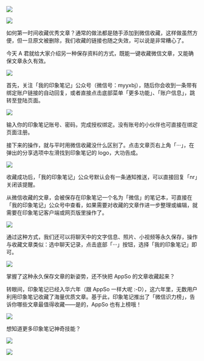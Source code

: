 ![](https://s3.ifanr.com/wp-content/uploads/2018/07/072701.001-1024x576.jpeg!720)

![](https://s3.ifanr.com/wp-content/uploads/2018/07/072701.001-1024x576.jpeg!720)

如何第一时间收藏优秀文章？通常的做法都是随手添加到微信收藏，这样做虽然方便，但一旦原文被删除，我们收藏的链接也随之失效，可以说是非常糟心了。

今天 A 君就给大家介绍另一种保存资料的方式，既能一键收藏微信文章，又能确保文章永久有效。

![](https://s3.ifanr.com/wp-content/uploads/2018/07/IMG_7101.jpg!720)

首先，关注「我的印象笔记」公众号（微信号：myyxbj），随后你会收到一条带有绑定账户链接的自动回复，或者直接点击底部菜单「更多功能」、「账户信息」，跳转至登陆页面。

![](https://s3.ifanr.com/wp-content/uploads/2018/07/B1-1-1024x607.jpg!720)

输入你的印象笔记账号、密码，完成授权绑定。没有账号的小伙伴也可直接在绑定页面注册。

接下来的操作，就与平时用微信收藏没什么区别了。点击文章页右上角「‧‧‧」，在弹出的分享选项中左滑找到印象笔记的 logo，大功告成。

![](https://s3.ifanr.com/wp-content/uploads/2018/07/B2-1-1024x910.jpg!720)

收藏成功后，「我的印象笔记」公众号默认会有一条通知推送，可以直接回复「nr」关闭该提醒。

从微信收藏的文章，会被保存在印象笔记一个名为「微信」的笔记本，可直接在「我的印象笔记」公众号中查看，如果需要对收藏的文章作进一步整理或编辑，就需要在印象笔记客户端或网页版里操作了。

![](https://s3.ifanr.com/wp-content/uploads/2018/07/B3-1024x910.jpg!720)

通过这种方式，我们还可以将聊天中的文字信息、照片、小视频等永久保存，操作与收藏文章类似：选中聊天记录，点击底部「‧‧‧」按钮，选择「我的印象笔记」即可。

![](https://s3.ifanr.com/wp-content/uploads/2018/07/evernote5.jpg!720)

掌握了这种永久保存文章的新姿势，还不快把 AppSo 的文章收藏起来？

转眼间，印象笔记已经入华六年（跟 AppSo 一样大呢 :-D），这六年里，无数用户利用印象笔记收藏了海量优质文章。基于此，印象笔记推出了「微信识力榜」，告诉你哪些文章最值得收藏——是的，AppSo 也有上榜哦！

![](https://s3.ifanr.com/wp-content/uploads/2018/07/WechatIMG5-384x1024.png!720)

想知道更多印象笔记神奇技能？

![](https://s3.ifanr.com/wp-content/uploads/2018/07/0727.001-1024x640.png!720)

 [![](https://s3.ifanr.com/wp-content/uploads/2018/12/guanggao.jpg)](https://www.ifanr.com/ifanr-app-download)